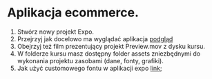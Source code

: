 # Aplikacja ecommerce.

1. Stwórz nowy projekt Expo.
2. Przejrzyj jak docelowo ma wyglądać aplikacja [podgląd](https://codecanyon.net/item/ecommerce-template-react-native/screenshots/22670039?index=0)
3. Obejrzyj też film prezentujący projekt Preview.mov z dysku kursu.
4. W folderze kursu masz dostępny folder assets zniezbędnymi do wykonania projektu zasobami (dane, fonty, grafiki).
5. Jak użyć customowego fontu w aplikacji expo [link](https://docs.expo.dev/versions/latest/sdk/font/);